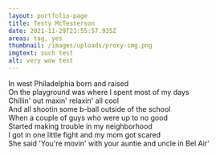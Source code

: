 ```yaml
---
layout: portfolio-page
title: Testy McTesterson
date: 2021-11-29T21:55:57.935Z
areas: tag, yes
thumbnail: /images/uploads/proxy-img.png
imgtext: such test
alt: very wow test
---
```

In west Philadelphia born and raised\
On the playground was where I spent most of my days\
Chillin' out maxin' relaxin' all cool\
And all shootin some b-ball outside of the school\
When a couple of guys who were up to no good\
Started making trouble in my neighborhood\
I got in one little fight and my mom got scared\
She said 'You're movin' with your auntie and uncle in Bel Air'